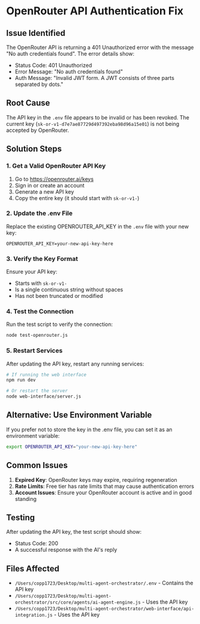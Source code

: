 # OpenRouter API Authentication Fix

## Issue Identified
The OpenRouter API is returning a 401 Unauthorized error with the message "No auth credentials found". The error details show:
- Status Code: 401 Unauthorized
- Error Message: "No auth credentials found"
- Auth Message: "Invalid JWT form. A JWT consists of three parts separated by dots."

## Root Cause
The API key in the `.env` file appears to be invalid or has been revoked. The current key (`sk-or-v1-d7e7ae87729d497392eba98d96a15e01`) is not being accepted by OpenRouter.

## Solution Steps

### 1. Get a Valid OpenRouter API Key
1. Go to https://openrouter.ai/keys
2. Sign in or create an account
3. Generate a new API key
4. Copy the entire key (it should start with `sk-or-v1-`)

### 2. Update the .env File
Replace the existing OPENROUTER_API_KEY in the `.env` file with your new key:
```
OPENROUTER_API_KEY=your-new-api-key-here
```

### 3. Verify the Key Format
Ensure your API key:
- Starts with `sk-or-v1-`
- Is a single continuous string without spaces
- Has not been truncated or modified

### 4. Test the Connection
Run the test script to verify the connection:
```bash
node test-openrouter.js
```

### 5. Restart Services
After updating the API key, restart any running services:
```bash
# If running the web interface
npm run dev

# Or restart the server
node web-interface/server.js
```

## Alternative: Use Environment Variable
If you prefer not to store the key in the .env file, you can set it as an environment variable:
```bash
export OPENROUTER_API_KEY="your-new-api-key-here"
```

## Common Issues
1. **Expired Key**: OpenRouter keys may expire, requiring regeneration
2. **Rate Limits**: Free tier has rate limits that may cause authentication errors
3. **Account Issues**: Ensure your OpenRouter account is active and in good standing

## Testing
After updating the API key, the test script should show:
- Status Code: 200
- A successful response with the AI's reply

## Files Affected
- `/Users/copp1723/Desktop/multi-agent-orchestrator/.env` - Contains the API key
- `/Users/copp1723/Desktop/multi-agent-orchestrator/src/core/agents/ai-agent-engine.js` - Uses the API key
- `/Users/copp1723/Desktop/multi-agent-orchestrator/web-interface/api-integration.js` - Uses the API key
